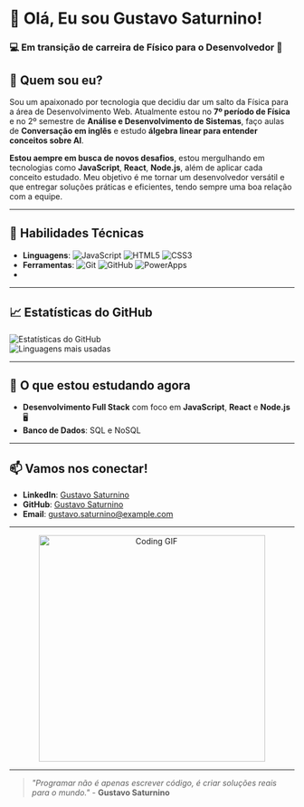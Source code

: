 # 👋 Olá, Eu sou **Gustavo Saturnino**!

### 💻 **Em transição de carreira** de Físico para o Desenvolvedor 🌟


## 🚀 **Quem sou eu?**

Sou um apaixonado por tecnologia que decidiu dar um salto da Física para a área de Desenvolvimento Web. Atualmente estou no **7º período de Física** e no 2º semestre de **Análise e Desenvolvimento de Sistemas**, faço aulas de  **Conversação em inglês** e estudo **álgebra linear para entender conceitos sobre AI**.

**Estou aempre em busca de novos desafios**, estou mergulhando em tecnologias como **JavaScript**, **React**, **Node.js**, além de aplicar cada conceito estudado. Meu objetivo é me tornar um desenvolvedor versátil e que entregar soluções práticas e eficientes, tendo sempre uma boa relação com a equipe.

---

## 🔧 **Habilidades Técnicas**

- **Linguagens**: ![JavaScript](https://img.shields.io/badge/-JavaScript-yellow) ![HTML5](https://img.shields.io/badge/-HTML5-orange) ![CSS3](https://img.shields.io/badge/-CSS3-blue)
- **Ferramentas**: ![Git](https://img.shields.io/badge/-Git-black) ![GitHub](https://img.shields.io/badge/-GitHub-lightgray) ![PowerApps](https://img.shields.io/badge/-Microsoft_PowerApps-purple)
- 
---

## 📈 **Estatísticas do GitHub**

![Estatísticas do GitHub](https://github-readme-stats.vercel.app/api?username=Gustavo-Saturnino-1997&show_icons=true&theme=radical)  
![Linguagens mais usadas](https://github-readme-stats.vercel.app/api/top-langs/?username=Gustavo-Saturnino-1997&layout=compact&theme=radical)

---

## 🌱 **O que estou estudando agora**

- **Desenvolvimento Full Stack** com foco em **JavaScript**, **React** e **Node.js** 🖥️
- **Banco de Dados**: SQL e NoSQL

---

## 📫 **Vamos nos conectar!**

- **LinkedIn**: [Gustavo Saturnino](https://www.linkedin.com/in/gustavo-saturnino/)
- **GitHub**: [Gustavo Saturnino](https://github.com/Gustavo-Saturnino-1997)
- **Email**: [gustavo.saturnino@example.com](mailto:gustavo.saturnino@example.com)

---

<p align="center">
  <img src="https://media.giphy.com/media/ZVik7pBtu9dNS/giphy.gif" alt="Coding GIF" width="400"/>
</p>

---

> _"Programar não é apenas escrever código, é criar soluções reais para o mundo."_ - **Gustavo Saturnino**
